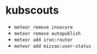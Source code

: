 # kubscouts

- `meteor remove insecure`
- `meteor remove autopublish`
- `meteor add iron:router`
- `meteor add mizzao:user-status`
